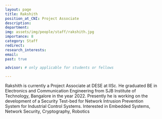 ```yaml
---
layout: page
title: Rakshith
position_at_CNI: Project Associate
description: 
department:
img: assets/img/people/staff/rakshith.jpg
importance: 8
category: Staff
redirect: 
research_interests: 
email: 
past: true

advisor: # only applicable for students or fellows

---
```


Rakshith is currently a Project Associate at DESE at IISc. He graduated BE in Electronics and Communication Engineering from SJB Institute of Technology, Bangalore in the year 2022.
Presently he is working on the development of a Security Test-bed for Network Intrusion Prevention System for Industrial Control Systems. Interested in Embedded Systems, Network Security, Cryptography, Robotics

